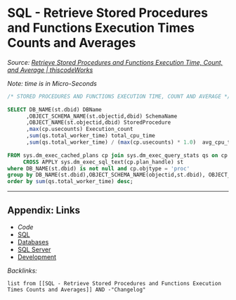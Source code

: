 # SQL - Retrieve Stored Procedures and Functions Execution Times Counts and Averages

*Source: [Retrieve Stored Procedures and Functions Execution Time, Count, and Average | thiscodeWorks](https://www.thiscodeworks.com/61faf1cfb783be0015bbaf78)*

*Note: time is in Micro-Seconds*

````SQL
/* STORED PROCEDURES AND FUNCTIONS EXECUTION TIME, COUNT AND AVERAGE */
 
SELECT DB_NAME(st.dbid) DBName
      ,OBJECT_SCHEMA_NAME(st.objectid,dbid) SchemaName
      ,OBJECT_NAME(st.objectid,dbid) StoredProcedure
      ,max(cp.usecounts) Execution_count
      ,sum(qs.total_worker_time) total_cpu_time
      ,sum(qs.total_worker_time) / (max(cp.usecounts) * 1.0)  avg_cpu_time
 
FROM sys.dm_exec_cached_plans cp join sys.dm_exec_query_stats qs on cp.plan_handle = qs.plan_handle
     CROSS APPLY sys.dm_exec_sql_text(cp.plan_handle) st
where DB_NAME(st.dbid) is not null and cp.objtype = 'proc'
group by DB_NAME(st.dbid),OBJECT_SCHEMA_NAME(objectid,st.dbid), OBJECT_NAME(objectid,st.dbid) 
order by sum(qs.total_worker_time) desc;
````

---

## Appendix: Links

* *Code*
* [SQL](SQL.md)
* [Databases](../../MOCs/Databases.md)
* [SQL Server](../../../3-Resources/Tools/Developer%20Tools/Data%20Stack/Databases/SQL%20Server.md)
* [Development](../../MOCs/Development.md)

*Backlinks:*

````dataview
list from [[SQL - Retrieve Stored Procedures and Functions Execution Times Counts and Averages]] AND -"Changelog"
````
